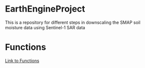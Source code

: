 # EarthEngineProject
This is a repository for different steps in downscaling the SMAP soil moisture data using Sentinel-1 SAR data

# Functions
[Link to Functions](https://github.com/tejansv7/EarthEngineProject/blob/main/Functions.js)
